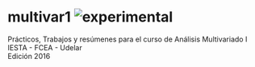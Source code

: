 # multivar1 ![experimental](https://img.shields.io/badge/lifecycle-experimental-orange.svg)

Prácticos, Trabajos y resúmenes para el curso de Análisis Multivariado I  
IESTA - FCEA - Udelar  
Edición 2016
